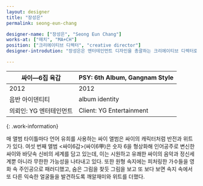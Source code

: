 ```yaml
---
layout: designer
title: "장성은"
permalink: seong-eun-chang

designer-name: ["장성은", "Seong Eun Chang"]
works-at: ["매치", "MA+CH"]
position: ["크리에이티브 디렉터", "creative director"]
designer-introdution: "장성은은 엔터테인먼트 디자인을 총괄하는 크리에이티브 디렉터로 2012년 대한민국을 대표하는 K-디자인 10인으로 선정됐다. 디자인 전문회사 (주)GIG, IC TMC 디자인실장과 YG 엔터테인먼트 디자인 총괄 크리에이티브 디렉터를 거쳐 현재 매치(MA+CH)의 대표로 개인 스튜디오를 운영하고 있다. 섬김의 디자인이라는 모토로 아티스트와 작품에 내재된 다양한 요소를 이해하고 그로부터 파생될 수 있는 아이디어들을 새로운 형태로 창출해 대중 문화 콘텐츠로 재생산하고 있다."

---
```


| 싸이—6집 육갑 | PSY: 6th Album, Gangnam Style |
|----------------|----------------|
| 2012 | 2012 |
| 음반 아이덴티티 | album identity |
| 의뢰인: YG 엔터테인먼트 | Client: YG Entertainment |
{: .work-information}

매 앨범 타이틀마다 언어 유희를 사용하는 싸이 앨범은 싸이의 캐릭터처럼 반전과 위트가 있다. 여섯 번째 앨범 <싸이6갑>(싸이6甲)은 숫자 6을 형상화해 인어공주로 변신한 싸이와 바닷속 신비의 세계를 담고 있는데, 이는 시원하고 유쾌한 싸이의 음악과 정신세계뿐 아니라 무한한 가능성을 나타내고 있다. 또한 원형 속지에는 피처링한 가수들을 영화 속 주인공으로 패러디했고, 숨은 그림을 찾듯 그림을 보고 또 보다 보면 속지 속에서 또 다른 익숙한 얼굴들을 발견하도록 깨알재미와 위트를 더했다.